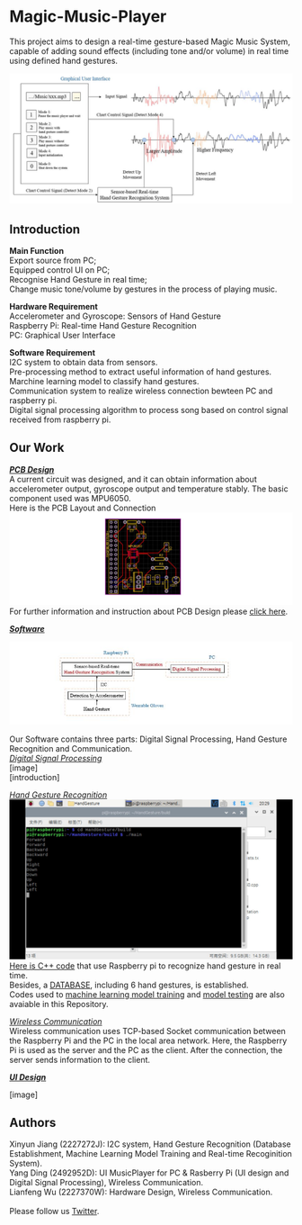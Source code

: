 Magic-Music-Player
==
This project aims to design a real-time gesture-based Magic Music System, capable of adding sound effects (including tone and/or volume) in real time using defined hand gestures.<br>

![](https://github.com/Real-time-embedded10/Magic-Music-Player/blob/master/Image/Gesture%20Based%20Music%20Player.jpg) 

Introduction
--
**Main Function**<br>
Export source from PC; <br>
Equipped control UI on PC; <br>
Recognise Hand Gesture in real time; <br>
Change music tone/volume by gestures in the process of playing music.<br>

**Hardware Requirement**<br>
Accelerometer and Gyroscope: Sensors of Hand Gesture <br>
Raspberry Pi: Real-time Hand Gesture Recognition <br>
PC: Graphical User Interface<br>

**Software Requirement**<br>
I2C system to obtain data from sensors. <br>
Pre-processing method to extract useful information of hand gestures. <br>
Marchine learning model to classify hand gestures.<br>
Communication system to realize wireless connection bewteen PC and raspberry pi.<br>
Digital signal processing algorithm to process song based on control signal received from raspberry pi.<br>

Our Work
--
[***PCB Design***](https://github.com/Real-time-embedded10/Magic-Music-Player/tree/master/Hardware)<br>
A current circuit was designed, and it can obtain information about accelerometer output, gyroscope output and temperature stably. The basic component used was MPU6050.<br>
Here is the PCB Layout and Connection<br>
![](https://github.com/Real-time-embedded10/Magic-Music-Player/blob/master/Image/PCB_design.jpg)<br>
For further information and instruction about PCB Design please [click here](https://github.com/Real-time-embedded10/Magic-Music-Player/tree/master/Hardware).

[***Software***](https://github.com/Real-time-embedded10/Magic-Music-Player/tree/master/Software)<br>

![](https://github.com/Real-time-embedded10/Magic-Music-Player/blob/master/Image/Software.jpg)<br>

Our Software contains three parts: Digital Signal Processing, Hand Gesture Recognition and Communication.<br>
[*Digital Signal Processing*](https://github.com/Real-time-embedded10/Magic-Music-Player/tree/master/Software/Digital%20Signal%20Processing)<br>
[image]<br>
[introduction]<br>

[*Hand Gesture Recognition*](https://github.com/Real-time-embedded10/Magic-Music-Player/tree/master/Software/Hand%20Gesture%20Recognition)<br>
![](https://github.com/Real-time-embedded10/Magic-Music-Player/blob/master/Image/HandGesture_Result.jpg)<br>
[Here is C++ code](https://github.com/Real-time-embedded10/Magic-Music-Player/tree/master/Software/Hand%20Gesture%20Recognition/Real%20Time%20Recognition%20System) that use Raspberry pi to recognize hand gesture in real time. <br>
Besides, a [DATABASE](https://github.com/Real-time-embedded10/Magic-Music-Player/tree/master/Software/Hand%20Gesture%20Recognition/DATABASE), including 6 hand gestures, is established. <br>
Codes used to [machine learning model training](https://github.com/Real-time-embedded10/Magic-Music-Player/tree/master/Software/Hand%20Gesture%20Recognition/Software%20Used%20in%20Database%20Establishment) and [model testing](https://github.com/Real-time-embedded10/Magic-Music-Player/tree/master/Software/Hand%20Gesture%20Recognition/Software%20Used%20in%20Testing) are also avaiable in this Repository.<br>

[*Wireless Communication*](https://github.com/Real-time-embedded10/Magic-Music-Player/tree/master/Software/Wireless%20Communication)<br>
Wireless communication uses TCP-based Socket communication between the Raspberry Pi and the PC in the local area network. Here, the Raspberry Pi is used as the server and the PC as the client. After the connection, the server sends information to the client.<br>

[***UI Design***](https://github.com/Real-time-embedded10/Magic-Music-Player/tree/master/UI%20software)<br>

[image]<br>


Authors
--
Xinyun Jiang (2227272J): I2C system, Hand Gesture Recognition (Database Establishment, Machine Learning Model Training and Real-time Recoginition System).<br>
Yang Ding (2492952D): UI MusicPlayer for PC & Rasberry Pi (UI design and Digital Signal Processing), Wireless Communication.<br>
Lianfeng Wu (2227370W): Hardware Design, Wireless Communication. <br>
<br>
Please follow us [Twitter](https://twitter.com/MusicTeam10).<br>



